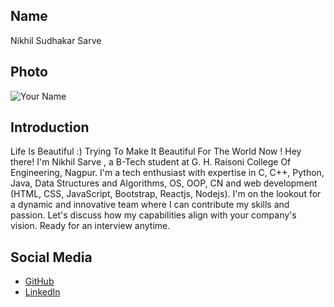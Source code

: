 ## Name
Nikhil Sudhakar Sarve

## Photo
![Your Name](https://media.licdn.com/dms/image/D5635AQF9TPqsiVzk9Q/profile-framedphoto-shrink_400_400/0/1716831428004?e=1718618400&v=beta&t=s8PJmf-f3XbR92fgG7jWwC9qZr8jBenhxh9B6YgSiUg)

## Introduction
Life Is Beautiful :)
Trying To Make It Beautiful For The World Now ! 
Hey there! 
I'm Nikhil Sarve , a B-Tech student at G. H. Raisoni College Of Engineering, Nagpur. I'm a tech enthusiast with expertise in C, C++, Python, Java, Data Structures and
Algorithms, OS, OOP, CN and web development (HTML, CSS, JavaScript, Bootstrap, Reactjs, Nodejs). 
I'm on the lookout for a dynamic and innovative team where I can contribute my skills and passion. Let's discuss how my capabilities align with your company's vision.
Ready for an interview anytime.

## Social Media
- [GitHub](https://github.com/nikhilsarve)
- [LinkedIn]([https://linkedin.com/in/yourusername](https://www.linkedin.com/in/nikhil-sarve-743505229/))
